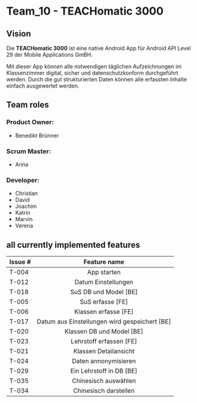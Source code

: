 # Team_10 - TEACHomatic 3000

## Vision

Die **TEACHomatic 3000** ist eine native Android App für Android API Level 29 der Mobile Applications GmBH.

Mit dieser App können alle notwendigen täglichen Aufzeichnungen im Klassenzimmer digital,
sicher und datenschutzkonform durchgeführt werden. Durch die gut strukturierten Daten können
alle erfassten Inhalte einfach ausgewertet werden.


## Team roles

### Product Owner:
- Benedikt Brünner

### Scrum Master:
- Anna

### Developer:
- Christian
- David
- Joachim
- Katrin
- Marvin
- Verena

## all currently implemented features
| Issue #| Feature name 
| :---   | :---:  
| T-004  | App starten
| T-012  | Datum Einstellungen
| T-018  | SuS DB und Model [BE]
| T-005  | SuS erfasse [FE]
| T-006  | Klassen erfasse [FE]
| T-017  | Datum aus Einstellungen wird gespeichert [BE]
| T-020  | Klassen DB und Model [BE]
| T-023  | Lehrstoff erfassen [FE]
| T-021  | Klassen Detailansicht
| T-024  | Daten annonymisieren
| T-029  | Ein Lehrstoff in DB [BE]
| T-035  | Chinesisch auswählen
| T-034  |  Chinesisch darstellen

